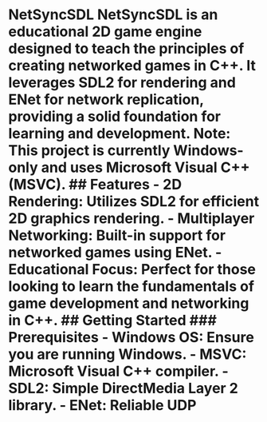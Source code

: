 # NetSyncSDL NetSyncSDL is an educational 2D game engine designed to teach the principles of creating networked games in C++. It leverages SDL2 for rendering and ENet for network replication, providing a solid foundation for learning and development. **Note:** This project is currently Windows-only and uses Microsoft Visual C++ (MSVC). ## Features - **2D Rendering**: Utilizes SDL2 for efficient 2D graphics rendering. - **Multiplayer Networking**: Built-in support for networked games using ENet. - **Educational Focus**: Perfect for those looking to learn the fundamentals of game development and networking in C++. ## Getting Started ### Prerequisites - **Windows OS**: Ensure you are running Windows. - **MSVC**: Microsoft Visual C++ compiler. - **SDL2**: Simple DirectMedia Layer 2 library. - **ENet**: Reliable UDP
